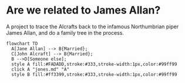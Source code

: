 # Are we related to James Allan?

A project to trace the Alcrafts back to the infamous Northumbrian piper James Allan, and do a family tree in the process.


``` mermaid
flowchart TD  
  A[Jane Allan] --> B{Married};
  C[John Alcraft] --> B{Married};
  B -->D[Someone else];  
  style A fill:#FADADD,stroke:#333,stroke-width:1px,color:#99ff99
  click A "jones.md" "A"
  style B fill:#ff3399,stroke:#333,stroke-width:1px,color:#99ff99  
```

